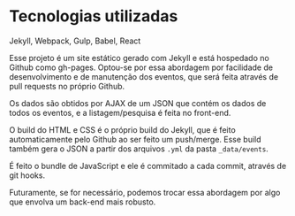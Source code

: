 # Tecnologias utilizadas

Jekyll, Webpack, Gulp, Babel, React

Esse projeto é um site estático gerado com Jekyll e está hospedado no Github como gh-pages. Optou-se por essa abordagem por facilidade de desenvolvimento e de manutenção dos eventos, que será feita através de pull requests no próprio Github.

Os dados são obtidos por AJAX de um JSON que contém os dados de todos os eventos, e a listagem/pesquisa é feita no front-end.

O build do HTML e CSS é o próprio build do Jekyll, que é feito automaticamente pelo Github ao ser feito um push/merge. Esse build também gera o JSON a partir dos arquivos `.yml` da pasta `_data/events`.

É feito o bundle de JavaScript e ele é commitado a cada commit, através de git hooks.

Futuramente, se for necessário, podemos trocar essa abordagem por algo que envolva um back-end mais robusto.
